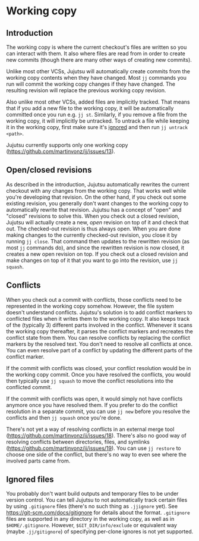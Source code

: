 # Working copy


## Introduction

The working copy is where the current checkout's files are written so you can
interact with them. It also where files are read from in order to create new
commits (though there are many other ways of creating new commits).

Unlike most other VCSs, Jujutsu will automatically create commits from the
working copy contents when they have changed. Most `jj` commands you run will
commit the working copy changes if they have changed. The resulting revision
will replace the previous working copy revision.

Also unlike most other VCSs, added files are implicitly tracked. That means that
if you add a new file to the working copy, it will be automatically committed
once you run e.g. `jj st`. Similarly, if you remove a file from the working
copy, it will implicitly be untracked. To untrack a file while keeping it in
the working copy, first make sure it's [ignored](#ignored-files) and then run
`jj untrack <path>`.

Jujutsu currently supports only one working copy
(https://github.com/martinvonz/jj/issues/13).


## Open/closed revisions

As described in the introduction, Jujutsu automatically rewrites the current
checkout with any changes from the working copy. That works well while you're
developing that revision. On the other hand, if you check out some existing
revision, you generally don't want changes to the working copy to automatically
rewrite that revision. Jujutsu has a concept of "open" and "closed" revisions to
solve this. When you check out a closed revision, Jujutsu will actually create a
new, *open* revision on top of it and check that out. The checked-out revision
is thus always open. When you are done making changes to the currently
checked-out revision, you close it by running `jj close`. That command then
updates to the rewritten revision (as most `jj` commands do), and since the
rewritten revision is now closed, it creates a new open revision on top. If you
check out a closed revision and make changes on top of it that you want to go
into the revision, use `jj squash`.


## Conflicts

When you check out a commit with conflicts, those conflicts need to be
represented in the working copy somehow. However, the file system doesn't
understand conflicts. Jujutsu's solution is to add conflict markers to
conflicted files when it writes them to the working copy. It also keeps track of
the (typically 3) different parts involved in the conflict. Whenever it scans
the working copy thereafter, it parses the conflict markers and recreates the
conflict state from them. You can resolve conflicts by replacing the conflict
markers by the resolved text. You don't need to resolve all conflicts at once.
You can even resolve part of a conflict by updating the different parts of the
conflict marker.

If the commit with conflicts was closed, your conflict resolution would be in
the working copy commit. Once you have resolved the conflicts, you would then
typically use `jj squash` to move the conflict resolutions into the conflicted
commit.

If the commit with conflicts was open, it would simply not have conflicts
anymore once you have resolved them. If you prefer to do the conflict resolution
in a separate commit, you can use `jj new` before you resolve the conflicts and
then `jj squash` once you're done.

There's not yet a way of resolving conflicts in an external merge tool
(https://github.com/martinvonz/jj/issues/18). There's also no good way of
resolving conflicts between directories, files, and symlinks
(https://github.com/martinvonz/jj/issues/19). You can use `jj restore` to
choose one side of the conflict, but there's no way to even see where the
involved parts came from.


## Ignored files

You probably don't want build outputs and temporary files to be under version
control. You can tell Jujutsu to not automatically track certain files by using
`.gitignore` files (there's no such thing as `.jjignore` yet).
See https://git-scm.com/docs/gitignore for details about the format.
`.gitignore` files are supported in any directory in the working copy, as well
as in `$HOME/.gitignore`. However, `$GIT_DIR/info/exclude` or equivalent way
(maybe `.jj/gitignore`) of specifying per-clone ignores is not yet supported.
